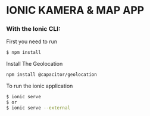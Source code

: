 # IONIC KAMERA & MAP APP

### With the Ionic CLI:
First you need to run
```bash
$ npm install
```
Install The Geolocation
```bash
npm install @capacitor/geolocation
```
To run the ionic application
```bash
$ ionic serve
$ or
$ ionic serve --external
```